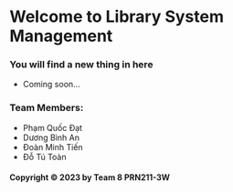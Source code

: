 # Welcome to Library System Management
### You will find a new thing in here

* Coming soon...

### Team Members:

* Phạm Quốc Đạt
* Dương Bình An
* Đoàn Minh Tiến
* Đỗ Tú Toàn

#### Copyright &#169; 2023 by Team 8 PRN211-3W 